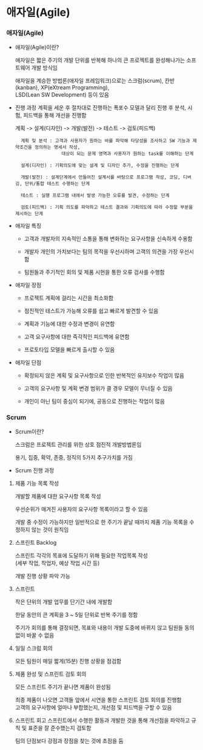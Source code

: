 # 애자일(Agile)

### 애자일(Agile)

* 애자일(Agile)이란?

    애자일은 짧은 주기의 개발 단위를 반복해 하나의 큰 프로젝트를 완성해나가는 소프트웨어 개발 방식임

    애자일을 계승한 방법론(애자일 프레임워크)으로는 스크럼(scrum), 칸반(kanban), XP(eXtream Programming),\
     LSD(Lean SW Development) 등이 있음

* 진행 과정
    계획을 세운 후 절차대로 진행하는 폭포수 모델과 달리 진행 후 분석, 시험, 피드백을 통해 개선을 진행함

    계획 -> 설계(디자인) -> 개발(발전) -> 테스트 -> 검토(피드백)

        계획 및 분석 : 고객과 사용자가 원하는 바를 파악해 타당성을 조사하고 SW 기능과 제약조건을 정의하는 명세서 작성,
                       대상이 되는 문제 영역과 사용자가 원하는 task를 이해하는 단계

        설계(디자인) : 기획의도에 맞는 설계 및 디자인 추가, 수정을 진행하는 단계

        개발(발전) : 설계단계에서 만들어진 설계서를 바탕으로 프로그램 작성, 코딩, 디버깅, 단위/통합 테스트 수행하는 단계

        테스트 : 실행 프로그램 내에서 발생 가능한 오류를 발견, 수정하는 단계

        검토(피드백) : 기획 의도를 파악하고 테스트 결과와 기획의도에 따라 수정할 부분을 제시하는 단계


* 애자일 특징

    * 고객과 개발자의 지속적인 소통을 통해 변화하는 요구사항을 신속하게 수용함

    * 개발자 개인의 가치보다는 팀의 목적을 우선시하며 고객의 의견을 가장 우선시함

    * 팀원들과 주기적인 회의 및 제품 시현을 통한 오류 검사를 수행함

* 애자일 장점

    * 프로젝트 계획에 걸리는 시간을 최소화함

    * 점진적인 테스트가 가능해 오류를 쉽고 빠르게 발견할 수 있음

    * 계획과 기능에 대한 수정과 변경이 유연함

    * 고객 요구사항에 대한 즉각적인 피드백에 유연함

    * 프로토타입 모델을 빠르게 출시할 수 있음

* 애자일 단점

    * 확정되지 않은 계획 및 요구사항으로 인한 반복적인 유지보수 작업이 많음

    * 고객의 요구사항 및 계획 변경 범위가 클 경우 모델이 무너질 수 있음

    * 개인이 아닌 팀이 중심이 되기에, 공동으로 진행하는 작업이 많음

### Scrum

* Scrum이란?

    스크럼은 프로젝트 관리를 위한 상호 점진적 개발방법론임

    용기, 집중, 확약, 존중, 정직의 5가지 추구가치를 가짐
    
* Scrum 진행 과정

1. 제품 기능 목록 작성

    개발할 제품에 대한 요구사항 목록 작성

    우선순위가 매겨진 사용자의 요구사항 목록이라고 할 수 있음

    개발 중 수정이 가능하지만 일반적으로 한 주기가 끝날 때까지 제품 기능 목록을 수정하지 않는 것이 원칙임

2. 스프린트 Backlog

    스프린트 각각의 목표에 도달하기 위해 필요한 작업목록 작성\
    (세부 작업, 작업자, 예상 작업 시간 등)

    개발 진행 상황 파악 가능

3. 스프린트

    작은 단위의 개발 업무를 단기간 내에 개발함

    한달 동안의 큰 계획을 3 ~ 5일 단위로 반복 주기를 정함

    주기가 회의를 통해 결정되면, 목표와 내용이 개발 도중에 바뀌지 않고 팀원들 동의 없이 바꿀 수 없음

4. 일일 스크럼 회의

    모든 팀원이 매일 짧게(15분) 진행 상황을 점검함

5. 제품 완성 및 스프린트 검토 회의

    모든 스프린트 주기가 끝나면 제품이 완성됨

    최종 제품이 나오면 고객들 앞에서 시연을 통한 스프린트 검토 회의를 진행함\
    고객의 요구사항에 얼마나 부합했는지, 개선점 및 피드백을 구할 수 있음

6. 스프린트 회고
    스프린트에서 수행한 활동과 개발한 것을 통해 개선점을 파악하고 규칙 및 표준을 잘 준수했는지 검토함

    팀의 단점보다 강점과 장점을 찾는 것에 초점을 둠
